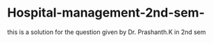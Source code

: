 # Hospital-management-2nd-sem-
this is a solution for the question given by Dr. Prashanth.K in 2nd sem 

